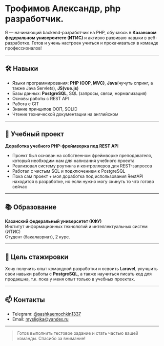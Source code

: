 # Трофимов Александр, php разработчик.

Я — начинающий backend-разработчик на PHP, обучаюсь в **Казанском федеральном университете (ИТИС)** и активно развиваю навыки в веб-разработке. Готов и учень настроен учиться и прокачиваться в команде профессионалов!

---

## 🛠 Навыки

- Языки программирования: **PHP (OOP, MVC)**, **Java**(чучуть спринг, а также Java Servlets), **JS(vue.js)**
- Базы данных: **PostgreSQL**, SQL (запросы, связи, нормализация)
- Основы работы с REST API
- Работа с GIT
- Знание принципов ООП, SOLID
- Чтение технической документации на английском

---

## 📌 Учебный проект

**Доработка учебного PHP-фреймворка под REST API**

- Проект был основан на собственном фреймворке преподавателя, который необходим нам для написания учебного проекта
- Реализовал систему роутинга и контроллеров для REST-запросов
- Работал с чистым SQL и подключением к PostgreSQL
- Пока сам проект + моя доработка под использования RestAPI находится в разработке, но если нужно могу скинуть то что готово сейчас

---

## 📚 Образование

**Казанский федеральный университет (КФУ)**  
Институт информационных технологий и интеллектуальных систем (ИТИС)  
Студент (бакалавриат), 2 курс.

---

## 🚀 Цель стажировки

Хочу получить опыт командной разработки и освоить **Laravel**, улучшить свои навыки работы с **PostgreSQL**, а также научиться писать код для продакшна, т.к. пока у меня опыт только в учебных проектах.

---

## 📫 Контакты

- Telegram: [@sashkaemochkin1337](https://t.me/sashkaemochkin1337)
- Email: mysligika@yandex.ru

---

> Готов выполнить тестовое задание и стать частью вашей команды. Спасибо за внимание!
